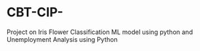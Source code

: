 # CBT-CIP-
Project on Iris Flower Classification  ML model using python and Unemployment Analysis using Python

